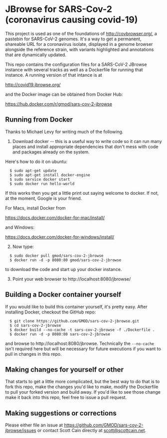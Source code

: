 # JBrowse for SARS-Cov-2 (coronavirus causing covid-19)

This project is used as one of the foundations of http://covbrowser.org/, a pastebin for SARS-CoV-2 genomes. It's a way to get a permanent, shareable
URL for a coronavirus isolate, displayed in a genome browser alongside the
reference strain, with variants highlighted and annotations that are
dynamically updated.

This repo contains the configuration files for a SARS-CoV-2 JBrowse instance
with several tracks as well as a Dockerfile for running that instance. A 
running version of that intance is at

  http://covid19.jbrowse.org/

and the Docker image can be obtained from Docker Hub:

  https://hub.docker.com/r/gmod/sars-cov-2-jbrowse

## Running from Docker

Thanks to Michael Levy for writing much of the following.

1) Download docker -- this is a useful way to write code so it can run many places and install appropriate dependencies that don't mess with code and packages already on the system.

Here's how to do it on ubuntu:
```
  $ sudo apt-get update
  $ sudo apt-get install docker-engine
  $ sudo service docker start
  $ sudo docker run hello-world
```
If this works then you get a little print out saying welcome to docker. If not, at the moment, Google is your friend.

For Macs, install Docker from 

  https://docs.docker.com/docker-for-mac/install/

and Windows:

  https://docs.docker.com/docker-for-windows/install/

2) Now type:
```
  $ sudo docker pull gmod/sars-cov-2-jbrowse
  $ docker run -d -p 8080:80 gmod/sars-cov-2-jbrowse
```
to download the code and start up your docker instance.

3) Point your web browser to http://localhost:8080/jbrowse/ 

## Building a Docker container yourself

If you would like to build this container yourself, it's pretty easy.
After installing Docker, checkout the GitHub repo:
```
  $ git clone https://github.com/GMOD/sars-cov-2-jbrowse.git
  $ cd sars-cov-2-jbrowse
  $ docker build --no-cache -t sars-cov-2-jbrowse -f ./Dockerfile .
  $ docker run -d -p 8080:80 sars-cov-2-jbrowse
```
and browse to http://localhost:8080/jbrowse.  Technically the `--no-cache` 
isn't required here but will be necessary for future executions if
you want to pull in changes in this repo.

## Making changes for yourself or other

That starts to get a little more complicated, but the best way to do that
is to fork this repo, make the changes you'd like to make, modify the
Dockerfile to pull your forked version and build away. If you'd like to see
those change make it back into this repo, feel free to issue a pull request.

## Making suggestions or corrections

Please either file an issue at https://github.com/GMOD/sars-cov-2-jbrowse/issues or contact Scott Cain directly at scott@scottcain.net.
